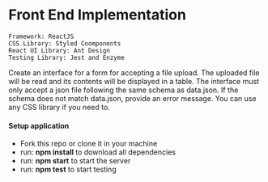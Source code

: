 # Front End Implementation

```
Framework: ReactJS
CSS Library: Styled Coomponents
React UI Library: Ant Design
Testing Library: Jest and Enzyme
```

Create an interface for a form for accepting a file upload. The uploaded file will be read and its contents will be displayed in a table. The interface must only accept a json file following the same schema as data.json. If the schema does not match data.json, provide an error message. You can use any CSS library if you need to.

#### Setup application

- Fork this repo or clone it in your machine
- run: <strong>npm install</strong> to download all dependencies
- run: <strong>npm start</strong> to start the server
- run: <strong>npm test</strong> to start testing
